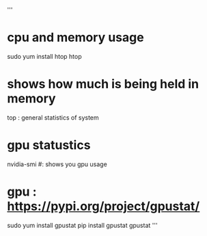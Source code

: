 '''
# cpu and memory usage
sudo yum install htop
htop 

# shows how much is being held in memory
top : general statistics of system

# gpu statustics
nvidia-smi #: shows you gpu usage

# gpu : https://pypi.org/project/gpustat/
sudo yum install gpustat
pip install gpustat
gpustat 
'''